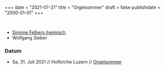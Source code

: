 ﻿﻿+++
date = "2021-07-21"
title = "Orgelsommer"
draft = false
publishdate = "2000-01-01"
+++



<br>

* [Simone Felbers iheimisch](https://simonefelbersiheimisch.ch/)
* Wolfgang Sieber



### Datum

* Sa, 31. Juli 2021 // Hofkirche Luzern // [Orgelsommer](https://www.hoforgel-luzern.ch/orgelsommer/)